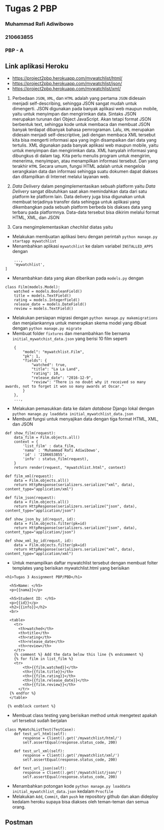 # Tugas 2 PBP
### Muhammad Rafi Adiwibowo
### 210663855
### PBP - A

## Link aplikasi Heroku
- https://project2pbp.herokuapp.com/mywatchlist/html/
- https://project2pbp.herokuapp.com/mywatchlist/json/
- https://project2pbp.herokuapp.com/mywatchlist/xml/

1. Perbedaan ```JSON```, ```XML```, dan ```HTML``` adalah yang pertama ```JSON``` didesain menjadi self-describing, sehingga JSON sangat mudah untuk dimengerti. JSON digunakan pada banyak aplikasi web maupun mobile, yaitu untuk menyimpan dan mengirimkan data. Sintaks JSON merupakan turunan dari Object JavaScript. Akan tetapi format JSON berbentuk text, sehingga kode untuk membaca dan membuat JSON banyak terdapat dibanyak bahasa pemrograman. Lalu, ```XML``` merupakan didesain menjadi self-descriptive, jadi dengan membaca XML tersebut kita bisa mengerti informasi apa yang ingin disampaikan dari data yang tertulis. XML digunakan pada banyak aplikasi web maupun mobile, yaitu untuk menyimpan dan mengirimkan data. XML hanyalah informasi yang dibungkus di dalam tag. Kita perlu menulis program untuk mengirim, menerima, menyimpan, atau menampilkan informasi tersebut. Dan yang terakhir ```HTML``` Secara umum, fungsi HTML adalah untuk mengelola serangkaian data dan informasi sehingga suatu dokumen dapat diakses dan ditampilkan di Internet melalui layanan web.

2. _Data Delivery_ dalam pengimplementasikan sebuah platform yaitu _Data Delivery_ sangat dibutuhkan saat akan memindahkan data dari satu platform ke platform lain. Data delivery juga bisa digunakan untuk membuat terjadinya transfer data sehingga untuk aplikasi yang dikembangkan pada sebuah platform berbeda bis diakses data yang terbaru pada platformnya. Data-data tersebut bisa dikirim melalui format HTML, XML, dan JSON

3. Cara mengimplementasikan _chechlist_ diatas yaitu
- Melakukan membuatan aplikasi beru dengan perintah ```python manage.py startapp mywatchlist```
-  Menambahkan aplikasi ```mywatchlist``` ke dalam variabel ```INSTALLED_APPS``` dengan
``` INSTALLED_APPS = [
    ...,
    'mywatchlist',
]
```
- Menambahkan data yang akan diberikan pada ```models.py``` dengan 
```
class Film(models.Model):
    watched = models.BooleanField()
    title = models.TextField()
    rating = models.IntegerField()
    release_date = models.DateField()
    review = models.TextField()
```
- Melakukan persiapan migrasi dengan ```python manage.py makemigrations``` dan menjalankannya untuk menerapkan skema model yang dibuat dengan ```python manage.py migrate```
- Membuat folder ```fixtures``` dan menambahkan file bernama ```initial_mywatchist_data.json``` yang berisi 10 film seperti
```[
    {
        "model": "mywatchlist.Film",
        "pk": 1,
        "fields": {
            "watched": true,
            "title": "La La Land",
            "rating": 10,
            "release_date": "2016-12-9",
            "review": "There is no doubt why it received so many awards, not to forget it won so many awards at Oscar."
        }
    }, 
    ...,
```
- Melakukan pemasukkan data ke dalam _database_ Django lokal dengan ```python manage.py loaddata initial_mywatchlist_data.json```
- Membuat fungsi untuk menyajikan data dengan tiga format HTML, XML, dan JSON
```
def show_film(request):
    data_film = Film.objects.all()
    context = {
        'list_film' : data_film,
        'nama' : 'Muhammad Rafi Adiwibowo',
        'id' : '2106653855',
        'info' : status_film(request),
    }
    return render(request, "mywatchlist.html", context)

def film_xml(request):
    data = Film.objects.all()
    return HttpResponse(serializers.serialize("xml", data), content_type="application/xml")

def film_json(request):
    data = Film.objects.all()    
    return HttpResponse(serializers.serialize("json", data), content_type="application/json")

def show_json_by_id(requst, id):
    data = Film.objects.filter(pk=id)
    return HttpResponse(serializers.serialize("json", data), content_type="application/json")

def show_xml_by_id(requst, id):
    data = Film.objects.filter(pk=id)
    return HttpResponse(serializers.serialize("xml", data), content_type="application/xml")
```
- Untuk menampilkan daftar mywatchlist tersebut dengan membuat folter templates yang berisikan mywatchlist.html yang berisikan
```
<h1>Tugas 3 Assignment PBP/PBD</h1>

  <h5>Name: </h5>
  <p>{{nama}}</p>

  <h5>Student ID: </h5>
  <p>{{id}}</p>
  <h2>{{info}}</h2>
  <br>

  <table>
    <tr>
      <th>watched</th>
      <th>title</th>
      <th>rating</th>
      <th>release_date</th>
      <th>review</th>
    </tr>
    {% comment %} Add the data below this line {% endcomment %}
    {% for film in list_film %}
    <tr>
        <th>{{film.watched}}</th>
        <th>{{film.title}}</th>
        <th>{{film.rating}}</th>
        <th>{{film.release_date}}</th>
        <th>{{film.review}}</th>
      </tr>
  {% endfor %}
  </table>

 {% endblock content %}
```
- Membuat class testing yang berisikan method untuk mengetest apakah url tersebut sudah berjalan
```
class MyWatchListTest(TestCase):
    def test_url_html(self):
        response = Client().get('/mywatchlist/html/')
        self.assertEqual(response.status_code, 200)
    
    def test_url_xml(self):
        response = Client().get('/mywatchlist/xml/')
        self.assertEqual(response.status_code, 200)
    
    def test_url_json(self):
        response = Client().get('/mywatchlist/json/')
        self.assertEqual(response.status_code, 200)
```
- Menambahkan potongan kode ```python manage.py loaddata initial_mywatchlist_data.json``` kedalam ```Procfile```
- Melakukan ```Add```, ```Commit```, dan ```push``` ke repository github dan akan dideploy kedalam heroku supaya bisa diakses oleh teman-teman dan semua orang.

## Postman
